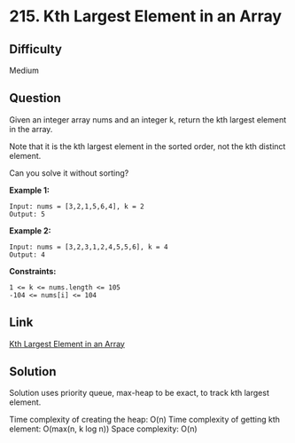 # 215. Kth Largest Element in an Array

## Difficulty

Medium

## Question

Given an integer array nums and an integer k, return the kth largest element in the array.

Note that it is the kth largest element in the sorted order, not the kth distinct element.

Can you solve it without sorting?

**Example 1:**

    Input: nums = [3,2,1,5,6,4], k = 2
    Output: 5

**Example 2:**

    Input: nums = [3,2,3,1,2,4,5,5,6], k = 4
    Output: 4

**Constraints:**

    1 <= k <= nums.length <= 105
    -104 <= nums[i] <= 104

## Link

[Kth Largest Element in an Array](https://leetcode.com/problems/kth-largest-element-in-an-array/)

## Solution

Solution uses priority queue, max-heap to be exact, to track kth largest element.

Time complexity of creating the heap: O(n)
Time complexity of getting kth element: O(max(n, k log n))
Space complexity: O(n)
